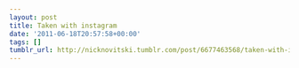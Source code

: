```yaml
---
layout: post
title: Taken with instagram
date: '2011-06-18T20:57:58+00:00'
tags: []
tumblr_url: http://nicknovitski.tumblr.com/post/6677463568/taken-with-instagram
---
```

